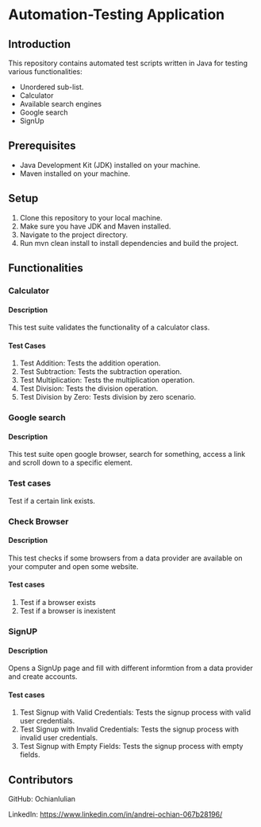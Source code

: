 # Automation-Testing Application

## Introduction

This repository contains automated test scripts written in Java for testing various functionalities: 
- Unordered sub-list.
- Calculator 
- Available search engines
- Google search
- SignUp

## Prerequisites
- Java Development Kit (JDK) installed on your machine.
- Maven installed on your machine.

## Setup
1. Clone this repository to your local machine.
2. Make sure you have JDK and Maven installed.
3. Navigate to the project directory.
4. Run mvn clean install to install dependencies and build the project.

## Functionalities
### Calculator
#### Description
This test suite validates the functionality of a calculator class.

#### Test Cases
1. Test Addition: Tests the addition operation.
2. Test Subtraction: Tests the subtraction operation.
3. Test Multiplication: Tests the multiplication operation.
4. Test Division: Tests the division operation.
5. Test Division by Zero: Tests division by zero scenario.

### Google search
#### Description
This test suite open google browser, search for something, access a link and scroll down to a specific element.

### Test cases
Test if a certain link exists.

### Check Browser
#### Description
This test checks if some browsers from a data provider are available on your computer and open some website.

#### Test cases
1. Test if a browser exists
2. Test if a browser is inexistent

### SignUP
#### Description
Opens a SignUp page and fill with different informtion from a data provider and create accounts.

#### Test cases
1. Test Signup with Valid Credentials: Tests the signup process with valid user credentials.
2. Test Signup with Invalid Credentials: Tests the signup process with invalid user credentials.
3. Test Signup with Empty Fields: Tests the signup process with empty fields.

## Contributors
GitHub: OchianIulian

LinkedIn: https://www.linkedin.com/in/andrei-ochian-067b28196/
